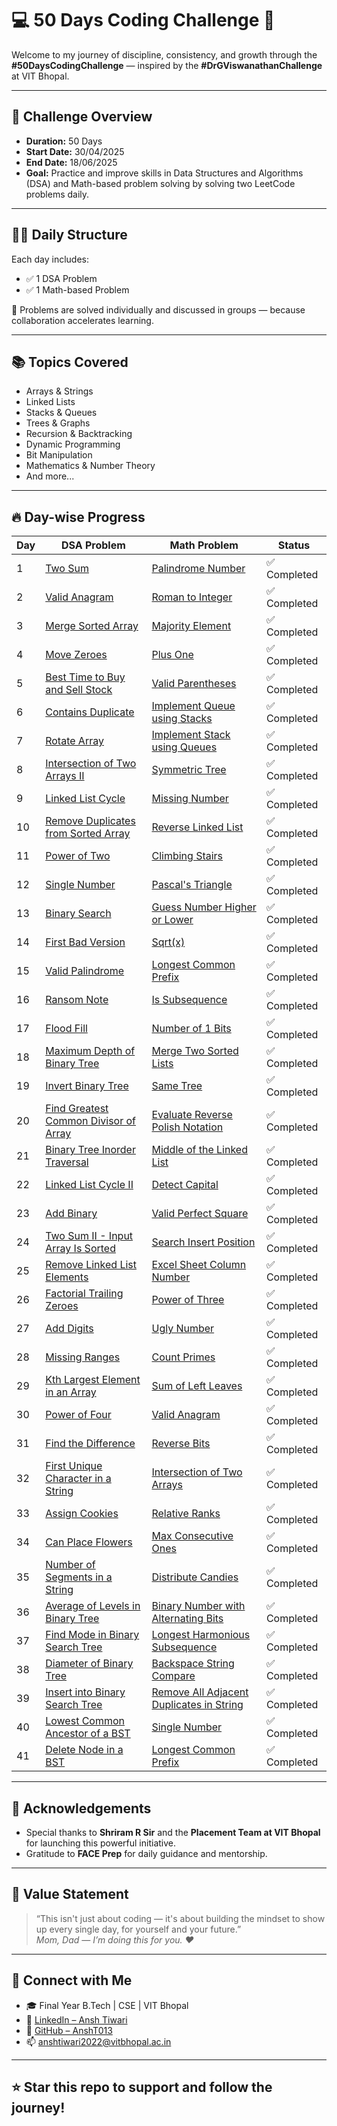 # 💻 50 Days Coding Challenge 🚀

Welcome to my journey of discipline, consistency, and growth through the **#50DaysCodingChallenge** — inspired by the **#DrGViswanathanChallenge** at VIT Bhopal.

---

## 📅 Challenge Overview

- **Duration:** 50 Days  
- **Start Date:** 30/04/2025  
- **End Date:** 18/06/2025  
- **Goal:** Practice and improve skills in Data Structures and Algorithms (DSA) and Math-based problem solving by solving two LeetCode problems daily.

---

## 👨‍💻 Daily Structure

Each day includes:  
- ✅ 1 DSA Problem  
- ✅ 1 Math-based Problem  

📝 Problems are solved individually and discussed in groups — because collaboration accelerates learning.

---

## 📚 Topics Covered

- Arrays & Strings  
- Linked Lists  
- Stacks & Queues  
- Trees & Graphs  
- Recursion & Backtracking  
- Dynamic Programming  
- Bit Manipulation  
- Mathematics & Number Theory  
- And more...

---

## 🔥 Day-wise Progress

| Day | DSA Problem | Math Problem | Status |
|-----|-------------|--------------|--------|
| 1 | [Two Sum](https://leetcode.com/problems/two-sum/) | [Palindrome Number](https://leetcode.com/problems/palindrome-number/) | ✅ Completed |
| 2 | [Valid Anagram](https://leetcode.com/problems/valid-anagram/) | [Roman to Integer](https://leetcode.com/problems/roman-to-integer/) | ✅ Completed |
| 3 | [Merge Sorted Array](https://leetcode.com/problems/merge-sorted-array/) | [Majority Element](https://leetcode.com/problems/majority-element/) | ✅ Completed |
| 4 | [Move Zeroes](https://leetcode.com/problems/move-zeroes/) | [Plus One](https://leetcode.com/problems/plus-one/) | ✅ Completed |
| 5 | [Best Time to Buy and Sell Stock](https://leetcode.com/problems/best-time-to-buy-and-sell-stock/) | [Valid Parentheses](https://leetcode.com/problems/valid-parentheses/) | ✅ Completed |
| 6 | [Contains Duplicate](https://leetcode.com/problems/contains-duplicate/) | [Implement Queue using Stacks](https://leetcode.com/problems/implement-queue-using-stacks/) | ✅ Completed |
| 7 | [Rotate Array](https://leetcode.com/problems/rotate-array/) | [Implement Stack using Queues](https://leetcode.com/problems/implement-stack-using-queues/) | ✅ Completed |
| 8 | [Intersection of Two Arrays II](https://leetcode.com/problems/intersection-of-two-arrays-ii/) | [Symmetric Tree](https://leetcode.com/problems/symmetric-tree/) | ✅ Completed |
| 9 | [Linked List Cycle](https://leetcode.com/problems/linked-list-cycle/) | [Missing Number](https://leetcode.com/problems/missing-number/) | ✅ Completed |
| 10 | [Remove Duplicates from Sorted Array](https://leetcode.com/problems/remove-duplicates-from-sorted-array/) | [Reverse Linked List](https://leetcode.com/problems/reverse-linked-list/) | ✅ Completed |
| 11 | [Power of Two](https://leetcode.com/problems/power-of-two/) | [Climbing Stairs](https://leetcode.com/problems/climbing-stairs/) | ✅ Completed |
| 12 | [Single Number](https://leetcode.com/problems/single-number/) | [Pascal's Triangle](https://leetcode.com/problems/pascals-triangle/) | ✅ Completed |
| 13 | [Binary Search](https://leetcode.com/problems/binary-search/) | [Guess Number Higher or Lower](https://leetcode.com/problems/guess-number-higher-or-lower/) | ✅ Completed |
| 14 | [First Bad Version](https://leetcode.com/problems/first-bad-version/) | [Sqrt(x)](https://leetcode.com/problems/sqrtx/) | ✅ Completed |
| 15 | [Valid Palindrome](https://leetcode.com/problems/valid-palindrome/) | [Longest Common Prefix](https://leetcode.com/problems/longest-common-prefix/) | ✅ Completed |
| 16 | [Ransom Note](https://leetcode.com/problems/ransom-note/) | [Is Subsequence](https://leetcode.com/problems/is-subsequence/) | ✅ Completed |
| 17 | [Flood Fill](https://leetcode.com/problems/flood-fill/) | [Number of 1 Bits](https://leetcode.com/problems/number-of-1-bits/) | ✅ Completed |
| 18 | [Maximum Depth of Binary Tree](https://leetcode.com/problems/maximum-depth-of-binary-tree/) | [Merge Two Sorted Lists](https://leetcode.com/problems/merge-two-sorted-lists/) | ✅ Completed |
| 19 | [Invert Binary Tree](https://leetcode.com/problems/invert-binary-tree/) | [Same Tree](https://leetcode.com/problems/same-tree/) | ✅ Completed |
| 20 | [Find Greatest Common Divisor of Array](https://leetcode.com/problems/find-greatest-common-divisor-of-array/) | [Evaluate Reverse Polish Notation](https://leetcode.com/problems/evaluate-reverse-polish-notation/) | ✅ Completed |
| 21 | [Binary Tree Inorder Traversal](https://leetcode.com/problems/binary-tree-inorder-traversal/) | [Middle of the Linked List](https://leetcode.com/problems/middle-of-the-linked-list/) | ✅ Completed |
| 22 | [Linked List Cycle II](https://leetcode.com/problems/linked-list-cycle-ii/) | [Detect Capital](https://leetcode.com/problems/detect-capital/) | ✅ Completed |
| 23 | [Add Binary](https://leetcode.com/problems/add-binary/) | [Valid Perfect Square](https://leetcode.com/problems/valid-perfect-square/) | ✅ Completed |
| 24 | [Two Sum II - Input Array Is Sorted](https://leetcode.com/problems/two-sum-ii-input-array-is-sorted/) | [Search Insert Position](https://leetcode.com/problems/search-insert-position/) | ✅ Completed |
| 25 | [Remove Linked List Elements](https://leetcode.com/problems/remove-linked-list-elements/) | [Excel Sheet Column Number](https://leetcode.com/problems/excel-sheet-column-number/) | ✅ Completed |
| 26 | [Factorial Trailing Zeroes](https://leetcode.com/problems/factorial-trailing-zeroes/) | [Power of Three](https://leetcode.com/problems/power-of-three/) | ✅ Completed |
| 27 | [Add Digits](https://leetcode.com/problems/add-digits/) | [Ugly Number](https://leetcode.com/problems/ugly-number/) | ✅ Completed |
| 28 | [Missing Ranges](https://leetcode.com/problems/missing-ranges/) | [Count Primes](https://leetcode.com/problems/count-primes/) | ✅ Completed |
| 29 | [Kth Largest Element in an Array](https://leetcode.com/problems/kth-largest-element-in-an-array/) | [Sum of Left Leaves](https://leetcode.com/problems/sum-of-left-leaves/) | ✅ Completed |
| 30 | [Power of Four](https://leetcode.com/problems/power-of-four/) | [Valid Anagram](https://leetcode.com/problems/valid-anagram/) | ✅ Completed |
| 31 | [Find the Difference](https://leetcode.com/problems/find-the-difference/) | [Reverse Bits](https://leetcode.com/problems/reverse-bits/) | ✅ Completed |
| 32 | [First Unique Character in a String](https://leetcode.com/problems/first-unique-character-in-a-string/) | [Intersection of Two Arrays](https://leetcode.com/problems/intersection-of-two-arrays/) | ✅ Completed |
| 33 | [Assign Cookies](https://leetcode.com/problems/assign-cookies/) | [Relative Ranks](https://leetcode.com/problems/relative-ranks/) | ✅ Completed |
| 34 | [Can Place Flowers](https://leetcode.com/problems/can-place-flowers/) | [Max Consecutive Ones](https://leetcode.com/problems/max-consecutive-ones/) | ✅ Completed |
| 35 | [Number of Segments in a String](https://leetcode.com/problems/number-of-segments-in-a-string/) | [Distribute Candies](https://leetcode.com/problems/distribute-candies/) | ✅ Completed |
| 36 | [Average of Levels in Binary Tree](https://leetcode.com/problems/average-of-levels-in-binary-tree/) | [Binary Number with Alternating Bits](https://leetcode.com/problems/binary-number-with-alternating-bits/) | ✅ Completed |
| 37 | [Find Mode in Binary Search Tree](https://leetcode.com/problems/find-mode-in-binary-search-tree/) | [Longest Harmonious Subsequence](https://leetcode.com/problems/longest-harmonious-subsequence/) | ✅ Completed |
| 38 | [Diameter of Binary Tree](https://leetcode.com/problems/diameter-of-binary-tree/) | [Backspace String Compare](https://leetcode.com/problems/backspace-string-compare/) | ✅ Completed |
| 39 | [Insert into Binary Search Tree](https://leetcode.com/problems/insert-into-a-binary-search-tree/) | [Remove All Adjacent Duplicates in String](https://leetcode.com/problems/remove-all-adjacent-duplicates-in-string/) | ✅ Completed |
| 40 | [Lowest Common Ancestor of a BST](https://leetcode.com/problems/lowest-common-ancestor-of-a-binary-search-tree/) | [Single Number](https://leetcode.com/problems/single-number/) | ✅ Completed |
| 41 | [Delete Node in a BST](https://leetcode.com/problems/delete-node-in-a-bst/) | [Longest Common Prefix](https://leetcode.com/problems/longest-common-prefix/) | ✅ Completed |

---

## 🙏 Acknowledgements

- Special thanks to **Shriram R Sir** and the **Placement Team at VIT Bhopal** for launching this powerful initiative.  
- Gratitude to **FACE Prep** for daily guidance and mentorship.

---

## 🧠 Value Statement

> “This isn't just about coding — it's about building the mindset to show up every single day, for yourself and your future.”  
> *Mom, Dad — I’m doing this for you. ❤*

---

## 📌 Connect with Me

- 🎓 Final Year B.Tech | CSE | VIT Bhopal  
- 🔗 [LinkedIn – Ansh Tiwari](https://www.linkedin.com/in/ansh-tiwari-577a72246)  
- 📂 [GitHub – AnshT013](https://github.com/AnshT013)  
- 📫 anshtiwari2022@vitbhopal.ac.in  

---

## ⭐ Star this repo to support and follow the journey!
